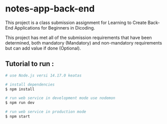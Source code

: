 # notes-app-back-end
This project is a class submission assignment for Learning to Create Back-End Applications for Beginners in Dicoding.

This project has met all of the submission requirements that have been determined, both mandatory (Mandatory) and non-mandatory requirements but can add value if done (Optional).

## Tutorial to run :

```bash
# use Node.js versi 14.17.0 keatas

# install dependencies
$ npm install

# run web service in development mode use nodemon  
$ npm run dev

# run web service in production mode
$ npm start
```
